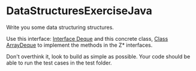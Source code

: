# DataStructuresExerciseJava
Write you some data structuring structures.


Use this interface: [Interface Deque<E>](https://docs.oracle.com/javase/8/docs/api/java/util/Deque.html) and this concrete class,
[Class ArrayDeque<E>](https://docs.oracle.com/javase/8/docs/api/java/util/ArrayDeque.html) to implement the methods in the Z* interfaces.

Don't overthink it, look to build as simple as possible. Your code should be able to run the  test cases in the test folder.

